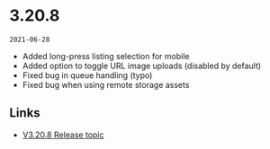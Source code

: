 # 3.20.8

`2021-06-28`

- Added long-press listing selection for mobile
- Added option to toggle URL image uploads (disabled by default)
- Fixed bug in queue handling (typo)
- Fixed bug when using remote storage assets

## Links

- [V3.20.8 Release topic](https://chevereto.com/community/threads/chevereto-v3-20-8.13546/)
